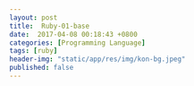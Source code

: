 ```yaml
---
layout: post
title:  Ruby-01-base
date:  2017-04-08 00:18:43 +0800
categories: [Programming Language]
tags: [ruby]
header-img: "static/app/res/img/kon-bg.jpeg"
published: false
---
```




# 